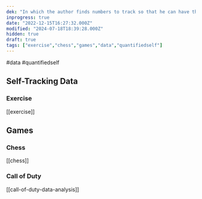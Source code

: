 ```yaml
---
dek: "In which the author finds numbers to track so that he can have the pleasurable experience of watching them slowly improve over time"
inprogress: true
date: "2022-12-15T16:27:32.000Z"
modified: "2024-07-18T18:39:28.000Z"
hidden: true
draft: true
tags: ["exercise","chess","games","data","quantifiedself"]
---
```

#data #quantifiedself

## Self-Tracking Data

### Exercise

[[exercise]]

## Games
### Chess

[[chess]]

### Call of Duty

[[call-of-duty-data-analysis]]

